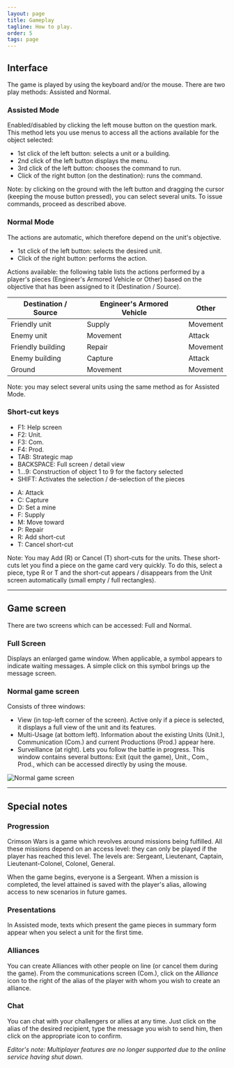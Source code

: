 ```yaml
---
layout: page
title: Gameplay
tagline: How to play.
order: 5
tags: page
---
```


## Interface

The game is played by using the keyboard and/or the mouse. There are two play methods: Assisted and Normal.

### Assisted Mode

Enabled/disabled by clicking the left mouse button on the question mark. This method lets you use menus to access all the actions available for the object selected:

- 1st click of the left button: selects a unit or a building.
- 2nd click of the left button displays the menu.
- 3rd click of the left button: chooses the command to run.
- Click of the right button (on the destination): runs the command.

Note: by clicking on the ground with the left button and dragging the cursor (keeping the mouse button pressed), you can select several units. To issue commands, proceed as described above.

### Normal Mode

The actions are automatic, which therefore depend on the unit's objective.

- 1st click of the left button: selects the desired unit.
- Click of the right button: performs the action.

Actions available: the following table lists the actions performed by a player's pieces (Engineer's Armored Vehicle or Other) based on the objective that has been assigned to it (Destination / Source).

<table class="table table-sm text-light">
  <thead class="thead-default">
    <tr>
      <th>Destination / Source</th>
      <th>Engineer's Armored Vehicle</th>
      <th>Other</th>
    </tr>
  </thead>
  <tbody>
    <tr>
      <td>Friendly unit</td>
      <td>Supply</td>
      <td>Movement</td>
    </tr>
    <tr>
      <td>Enemy unit</td>
      <td>Movement</td>
      <td>Attack</td>
    </tr>
    <tr>
      <td>Friendly building</td>
      <td>Repair</td>
      <td>Movement</td>
    </tr>
    <tr>
      <td>Enemy building</td>
      <td>Capture</td>
      <td>Attack</td>
    </tr>
    <tr>
      <td>Ground</td>
      <td>Movement</td>
      <td>Movement</td>
    </tr>
  </tbody>
</table>

Note: you may select several units using the same method as for Assisted Mode.

### Short-cut keys

- F1: Help screen
- F2: Unit.
- F3: Com.
- F4: Prod.
- TAB: Strategic map
- BACKSPACE: Full screen / detail view
- 1...9: Construction of object 1 to 9 for the factory selected
- SHIFT: Activates the selection / de-selection of the pieces

<!--  -->

- A: Attack
- C: Capture
- D: Set a mine
- F: Supply
- M: Move toward
- P: Repair
- R: Add short-cut
- T: Cancel short-cut

Note: You may Add (R) or Cancel (T) short-cuts for the units. These short-cuts let you find a piece on the game card very quickly. To do this, select a piece, type R or T and the short-cut appears / disappears from the Unit screen automatically (small empty / full rectangles).

---

## Game screen

There are two screens which can be accessed: Full and Normal.

### Full Screen

Displays an enlarged game window. When applicable, a symbol appears to indicate waiting messages. A simple click on this symbol brings up the message screen.

### Normal game screen

Consists of three windows:

- View (in top-left corner of the screen). Active only if a piece is selected, it displays a full view of the unit and its features.
- Multi-Usage (at bottom left). Information about the existing Units (Unit.), Communication (Com.) and current Productions (Prod.) appear here.
- Surveillance (at right). Lets you follow the battle in progress. This window contains several buttons: Exit (quit the game), Unit., Com., Prod., which can be accessed directly by using the mouse.

<img class="img-fluid rounded d-block mx-auto" src="{{ '/assets/images/game.png' | url }}" alt="Normal game screen">

---

## Special notes

### Progression

Crimson Wars is a game which revolves around missions being fulfilled. All these missions depend on an access level: they can only be played if the player has reached this level. The levels are: Sergeant, Lieutenant, Captain, Lieutenant-Colonel, Colonel, General.

When the game begins, everyone is a Sergeant. When a mission is completed, the level attained is saved with the player's alias, allowing access to new scenarios in future games.

### Presentations

In Assisted mode, texts which present the game pieces in summary form appear when you select a unit for the first time.

### Alliances

You can create Alliances with other people on line (or cancel them during the game). From the communications screen (Com.), click on the _Alliance_ icon to the right of the alias of the player with whom you wish to create an alliance.

### Chat

You can chat with your challengers or allies at any time. Just click on the alias of the desired recipient, type the message you wish to send him, then click on the appropriate icon to confirm.

_Editor's note: Multiplayer features are no longer supported due to the online service having shut down._
